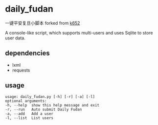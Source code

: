 # daily_fudan
一键平安复旦小脚本 forked from [k652](https://github.com/k652)


A console-like script, which supports multi-users and uses Sqlite to store user data. 
## dependencies
- lxml
- requests

## usage
    usage: daily_fudan.py [-h] [-r] [-a] [-l]
    optional arguments:
    -h, --help  show this help message and exit
    -r, --run   Auto submit Daily Fudan
    -a, --add   Add a user
    -l, --list  List users